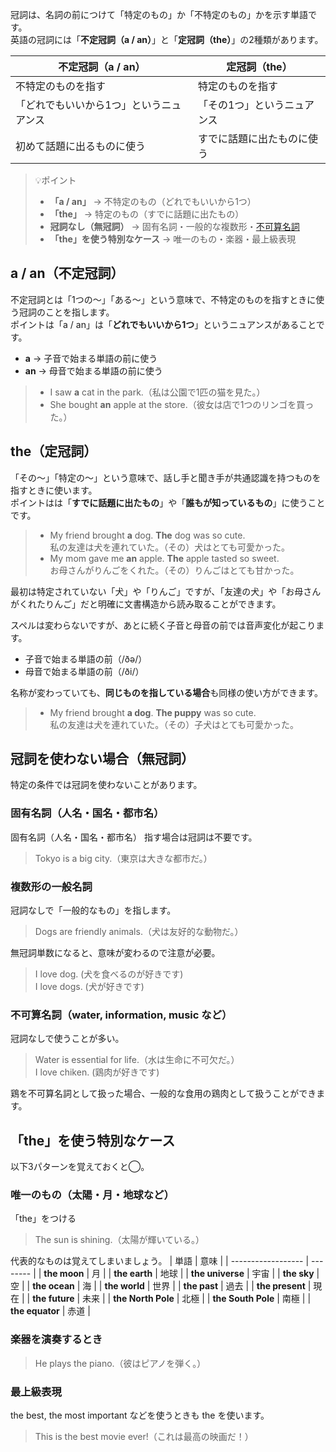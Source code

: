 冠詞は、名詞の前につけて「特定のもの」か「不特定のもの」かを示す単語です。  
英語の冠詞には「**不定冠詞（a / an）**」と「**定冠詞（the）**」の2種類があります。  

| 不定冠詞（a / an）                      | 定冠詞（the）               |
| --------------------------------------- | --------------------------- |
| 不特定のものを指す                      | 特定のものを指す            |
| 「どれでもいいから1つ」というニュアンス | 「その1つ」というニュアンス |
| 初めて話題に出るものに使う              | すでに話題に出たものに使う  |


> 💡ポイント
> - **「a / an」** → 不特定のもの（どれでもいいから1つ）  
> - **「the」** → 特定のもの（すでに話題に出たもの）  
> - **冠詞なし（無冠詞）** → 固有名詞・一般的な複数形・[不可算名詞](/grammar/countable-uncountable-noun/)
> - **「the」を使う特別なケース** → 唯一のもの・楽器・最上級表現  


## a / an（不定冠詞）
不定冠詞とは「1つの～」「ある～」という意味で、不特定のものを指すときに使う冠詞のことを指します。  
ポイントは「a / an」は「**どれでもいいから1つ**」というニュアンスがあることです。

- **a** → 子音で始まる単語の前に使う  
- **an** → 母音で始まる単語の前に使う  

> - I saw **a** cat in the park.（私は公園で1匹の猫を見た。）  
> - She bought **an** apple at the store.（彼女は店で1つのリンゴを買った。）  

## the（定冠詞）  
「その～」「特定の～」という意味で、話し手と聞き手が共通認識を持つものを指すときに使います。  
ポイントはは「**すでに話題に出たもの**」や「**誰もが知っているもの**」に使うことです。

> - My friend brought **a** dog. **The** dog was so cute.  
  私の友達は犬を連れていた。（その）犬はとても可愛かった。
> - My mom gave me **an** apple. **The** apple tasted so sweet.  
  お母さんがりんごをくれた。（その）りんごはとても甘かった。

最初は特定されていない「犬」や「りんご」ですが、「友達の犬」や「お母さんがくれたりんご」だと明確に文書構造から読み取ることができます。

スペルは変わらないですが、あとに続く子音と母音の前では音声変化が起こります。

- 子音で始まる単語の前（/ðə/）
- 母音で始まる単語の前（/ði/）

名称が変わっていても、**同じものを指している場合**も同様の使い方ができます。

> - My friend brought **a dog**. **The puppy** was so cute.  
  私の友達は犬を連れていた。（その）子犬はとても可愛かった。

## 冠詞を使わない場合（無冠詞） 
特定の条件では冠詞を使わないことがあります。

### 固有名詞（人名・国名・都市名） 

固有名詞（人名・国名・都市名） 指す場合は冠詞は不要です。

>  Tokyo is a big city.（東京は大きな都市だ。） 

### 複数形の一般名詞
冠詞なしで「一般的なもの」を指します。 
> Dogs are friendly animals.（犬は友好的な動物だ。） 

無冠詞単数になると、意味が変わるので注意が必要。

> I love dog. (犬を食べるのが好きです)  
> I love dogs. (犬が好きです)

### 不可算名詞（water, information, music など）
冠詞なしで使うことが多い。

> Water is essential for life.（水は生命に不可欠だ。）  
> I love chiken. (鶏肉が好きです) 

鶏を不可算名詞として扱った場合、一般的な食用の鶏肉として扱うことができます。

## 「the」を使う特別なケース 
以下3パターンを覚えておくと◯。

### 唯一のもの（太陽・月・地球など）
「the」をつける 

> The sun is shining.（太陽が輝いている。）   

代表的なものは覚えてしまいましょう。
| 単語           | 意味 |
| ------------------ | -------- |
| **the moon**       | 月       |
| **the earth**      | 地球     |
| **the universe**   | 宇宙     |
| **the sky**        | 空       |
| **the ocean**      | 海       |
| **the world**      | 世界     |
| **the past**       | 過去     |
| **the present**    | 現在     |
| **the future**     | 未来     |
| **the North Pole** | 北極     |
| **the South Pole** | 南極     |
| **the equator**    | 赤道     |


### 楽器を演奏するとき
> He plays the piano.（彼はピアノを弾く。）  

### 最上級表現
the best, the most important などを使うときも the を使います。
> This is the best movie ever!（これは最高の映画だ！）  
